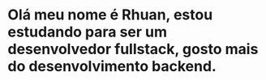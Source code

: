 # Olá meu nome é Rhuan, estou estudando para ser um desenvolvedor fullstack, gosto mais do desenvolvimento backend.
